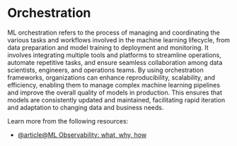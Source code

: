 # Orchestration

ML orchestration refers to the process of managing and coordinating the various tasks and workflows involved in the machine learning lifecycle, from data preparation and model training to deployment and monitoring. It involves integrating multiple tools and platforms to streamline operations, automate repetitive tasks, and ensure seamless collaboration among data scientists, engineers, and operations teams. By using orchestration frameworks, organizations can enhance reproducibility, scalability, and efficiency, enabling them to manage complex machine learning pipelines and improve the overall quality of models in production. This ensures that models are consistently updated and maintained, facilitating rapid iteration and adaptation to changing data and business needs.

Learn more from the following resources:

- [@article@ML Observability: what, why, how](https://ubuntu.com/blog/ml-observability)
